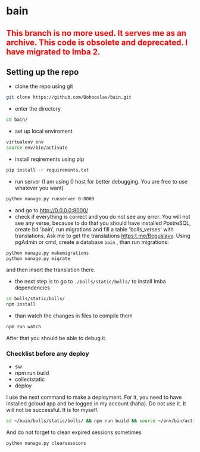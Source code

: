 # bain

## <span style="color:red">This branch is no more used. It serves me as an archive. This code is obsolete and deprecated. I have migrated to Imba 2.</span>


## Setting up the repo

* clone the repo using git

``` bash
git clone https://github.com/Bohooslav/bain.git
```

* enter the directory

``` bash
cd bain/
```

* set up local enviroment

``` bash
virtualenv env
source env/bin/activate
```

* install reqirements using pip

``` bash
pip install -r requirements.txt
```

* run server (I am using 0 host for better debugging. You are free to use whatever you want)

``` bash
python manage.py runserver 0:8000
```

* and go to <http://0.0.0.0:8000/>
* check if everything is correct and you do not see any error. You will not see any verse, because to do that you should have installed PostreSQL, create bd 'bain', run migrations and fill a table 'bolls_verses' with translations. Ask me to get the translations  <https:t.me/Boguslavv>. Using pgAdmin or cmd, create a database `bain` , than run migrations:

``` bash
python manage.py makemigrations
python manage.py migrate
```

 and then insert the translation there.

* the next step is to go to `./bolls/static/bolls/` to install Imba dependencies

``` bash
cd bolls/static/bolls/
npm install
```

* than watch the changes in files to compile them

``` bash
npm run watch
```

After that you should be able to debug it.

### Checklist before any deploy

* sw
* npm run build
* collectstatic
* deploy

I use the next command to make a deployment. For it, you need to have installed gcloud app and be logged in my account (haha). Do not use it. It will not be successful. It is for myself.

``` bash
cd ~/bain/bolls/static/bolls/ && npm run build && source ~/env/bin/activate && cd ~/bain && python manage.py collectstatic && cd ~/bain &&gcloud app deploy
```

And do not forget to clean expired sessions sometimes

``` bash
python manage.py clearsessions
```
